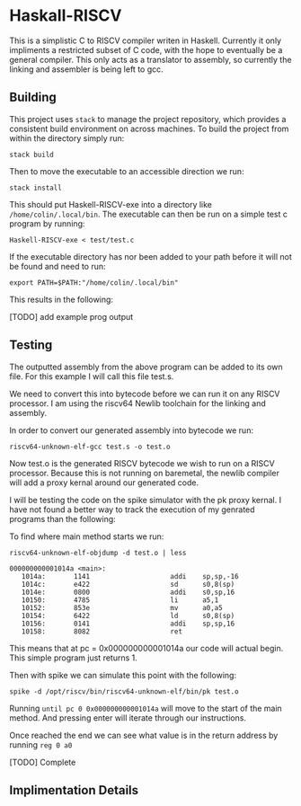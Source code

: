 # Haskall-RISCV
This is a simplistic C to RISCV compiler writen in Haskell. Currently it only impliments a restricted subset of C code, with the hope to eventually be a general compiler. This only acts as a translator to assembly, so currently the linking and assembler is being left to gcc.

## Building
This project uses `stack` to manage the project repository, which provides a consistent build environment on across machines. To build the project from within the directory simply run:

`stack build`

Then to move the executable to an accessible direction we run:

`stack install`

This should put Haskell-RISCV-exe into a directory like `/home/colin/.local/bin`. The executable can then be run on a simple test c program by running:

`Haskell-RISCV-exe < test/test.c`

If the executable directory has nor been added to your path before it will not be found and need to run:

`export PATH=$PATH:"/home/colin/.local/bin"`

This results in the following:

[TODO] add example prog output

## Testing

The outputted assembly from the above program can be added to its own file. For this example I will call this file test.s.

We need to convert this into bytecode before we can run it on any RISCV processor. I am using the riscv64 Newlib toolchain for the linking and assembly.

In order to convert our generated assembly into bytecode we run:

`riscv64-unknown-elf-gcc test.s -o test.o`

Now test.o is the generated RISCV bytecode we wish to run on a RISCV processor. Because this is not running on baremetal, the newlib compiler will add a proxy kernal around our generated code. 

I will be testing the code on the spike simulator with the pk proxy kernal. I have not found a better way to track the execution of my genrated programs than the following:

To find where main method starts we run:

`riscv64-unknown-elf-objdump -d test.o | less`

```
000000000001014a <main>:
   1014a:       1141                    addi    sp,sp,-16
   1014c:       e422                    sd      s0,8(sp)
   1014e:       0800                    addi    s0,sp,16
   10150:       4785                    li      a5,1
   10152:       853e                    mv      a0,a5
   10154:       6422                    ld      s0,8(sp)
   10156:       0141                    addi    sp,sp,16
   10158:       8082                    ret
```

This means that at pc = 0x000000000001014a our code will actual begin. This simple program just returns 1.

Then with spike we can simulate this point with the following:

`spike -d /opt/riscv/bin/riscv64-unknown-elf/bin/pk test.o`

Running `until pc 0 0x000000000001014a` will move to the start of the main method. And pressing enter will iterate through our instructions. 

Once reached the end we can see what value is in the return address by running `reg 0 a0`

[TODO] Complete

## Implimentation Details
